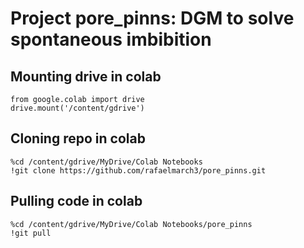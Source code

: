 # Project pore_pinns: DGM to solve spontaneous imbibition

## Mounting drive in colab

```
from google.colab import drive
drive.mount('/content/gdrive')
```

## Cloning repo in colab

```
%cd /content/gdrive/MyDrive/Colab Notebooks
!git clone https://github.com/rafaelmarch3/pore_pinns.git
```

## Pulling code in colab

```
%cd /content/gdrive/MyDrive/Colab Notebooks/pore_pinns
!git pull 
```
